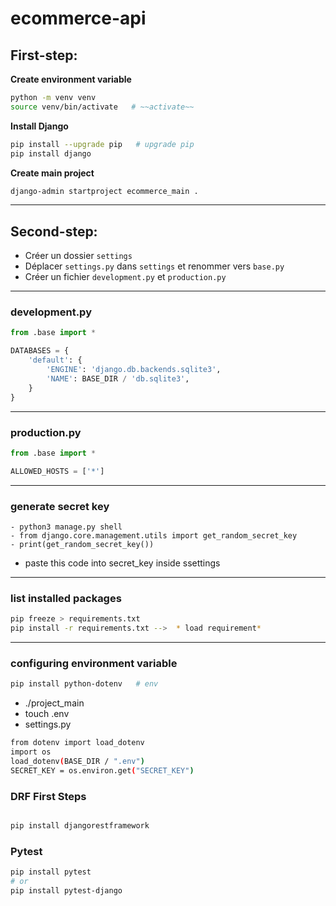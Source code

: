 # ecommerce-api

## First-step:

**Create environment variable**

```bash
python -m venv venv
source venv/bin/activate   # ~~activate~~
```

**Install Django**

```bash
pip install --upgrade pip   # upgrade pip
pip install django
```

**Create main project**

```bash
django-admin startproject ecommerce_main .
```

---

## Second-step:

- Créer un dossier `settings`
- Déplacer `settings.py` dans `settings` et renommer vers `base.py`
- Créer un fichier `development.py` et `production.py`

---

### development.py

```python
from .base import *

DATABASES = {
    'default': {
        'ENGINE': 'django.db.backends.sqlite3',
        'NAME': BASE_DIR / 'db.sqlite3',
    }
}
```

---

### production.py

```python
from .base import *

ALLOWED_HOSTS = ['*']
```

---

### generate secret key

```
- python3 manage.py shell
- from django.core.management.utils import get_random_secret_key
- print(get_random_secret_key())
```

- paste this code into secret_key inside ssettings

---

### list installed packages

```bash
pip freeze > requirements.txt
pip install -r requirements.txt -->  * load requirement*
```

---

### configuring environment variable

```bash
pip install python-dotenv   # env

```

- ./project_main
- touch .env
- settings.py

```bash
from dotenv import load_dotenv
import os
load_dotenv(BASE_DIR / ".env")
SECRET_KEY = os.environ.get("SECRET_KEY")

```

### DRF First Steps

```bash

pip install djangorestframework
```

### Pytest

```bash
pip install pytest
# or
pip install pytest-django

```
